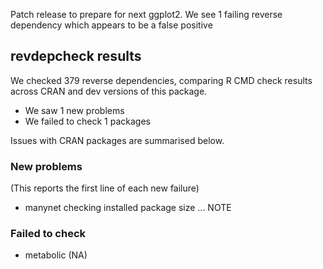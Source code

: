 Patch release to prepare for next ggplot2. We see 1 failing reverse dependency
which appears to be a false positive

## revdepcheck results

We checked 379 reverse dependencies, comparing R CMD check results across CRAN and dev versions of this package.

 * We saw 1 new problems
 * We failed to check 1 packages

Issues with CRAN packages are summarised below.

### New problems
(This reports the first line of each new failure)

* manynet
  checking installed package size ... NOTE

### Failed to check

* metabolic (NA)
